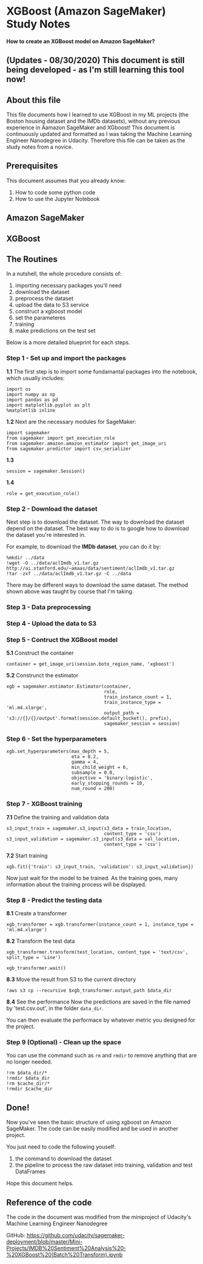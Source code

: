 # XGBoost (Amazon SageMaker) Study Notes

#### How to create an XGBoost model on Amazon SageMaker?

## (Updates - 08/30/2020) This document is still being developed - as I'm still learning this tool now!

## About this file

This file documents how I learned to use XGBoost in my ML projects (the Boston housing dataset and the IMDb datasets),
without any previous experience in Aamazon SageMaker and XGboost! This document is continuously updated and formatted as I was taking the Machine Learning Engineer Nanodegree
in Udacity. Therefore this file can be taken as the study notes from a novice.

## Prerequisites

This document assumes that you already know:
1. How to code some python code
2. How to use the Jupyter Notebook

## Amazon SageMaker


## XGBoost


## The Routines

In a nutshell, the whole procedure consists of:
1. importing necessary packages you'll need
2. download the dataset
3. preprocess the dataset
4. upload the data to S3 service
5. construct a xgboost model
6. set the parameteres
7. training
8. make predictions on the test set

Below is a more detailed blueprint for each steps.

### Step 1 - Set up and import the packages
**1.1** The first step is to import some fundamantal packages into the notebook, which usually includes:
``` python3
import os
import numpy as np
import pandas as pd
import matplotlib.pyplot as plt
%matplotlib inline
```
**1.2** Next are the necessary modules for SageMaker:
``` python3
import sagemaker
from sagemaker import get_execution_role
from sagemaker.amazon.amazon_estimator import get_image_uri
from sagemaker.predictor import csv_serializer
```
**1.3** 
``` python3
session = sagemaker.Session()
```
**1.4**
``` python3
role = get_execution_role()
```

### Step 2 - Download the dataset
Next step is to download the dataset. The way to download the dataset depend on the dataset. The best way to do is to google how to download the dataset you're
interested in.

For example, to download the **IMDb dataset**, you can do it by:
``` python3
%mkdir ../data
!wget -O ../data/aclImdb_v1.tar.gz http://ai.stanford.edu/~amaas/data/sentiment/aclImdb_v1.tar.gz
!tar -zxf ../data/aclImdb_v1.tar.gz -C ../data
```

There may be different ways to download the same dataset. The method shown above was taught by course that I'm taking.

### Step 3 - Data preprocessing

### Step 4 - Upload the data to S3

### Step 5 - Contruct the XGBoost model
**5.1** Construct the container



``` python3
container = get_image_uri(session.boto_region_name, 'xgboost')
```
**5.2** Construnct the estimator
``` python3
xgb = sagemaker.estimator.Estimator(container,
                                    role,
                                    train_instance_count = 1,
                                    train_instance_type = 'ml.m4.xlarge',
                                    output_path = 's3://{}/{}/output'.format(session.default_bucket(), prefix),
                                    sagemaker_session = session)
```

### Step 6 - Set the hyperparameters
``` python3
xgb.set_hyperparameters(max_depth = 5,
                        eta = 0.2,
                        gamma = 4, 
                        min_child_weight = 6,
                        subsample = 0.8,
                        objective = 'binary:logistic',
                        early_stopping_rounds = 10,
                        num_round = 200)
```

### Step 7 - XGBoost training
**7.1** Define the training and validation data
``` python3
s3_input_train = sagemaker.s3_input(s3_data = train_location,
                                    content_type = 'csv')
s3_input_validation = sagemaker.s3_input(s3_data = val_location,
                                    content_type = 'csv')
```

**7.2** Start training
``` python3
xgb.fit({'train': s3_input_train, 'validation': s3_input_validation})
```
Now just wait for the model to be trained. As the training goes, many information about the training process will be displayed.

### Step 8 - Predict the testing data
**8.1** Create a transformer
``` python3
xgb_transformer = xgb.transformer(instance_count = 1, instance_type = 'ml.m4.xlarge')
```

**8.2** Transform the test data
``` python3
xgb_transformer.transform(test_location, content_type = 'text/csv', split_type = 'Line')

xgb_transformer.wait()
```

**8.3** Move the result from S3 to the current directory
``` linux
!aws s3 cp --recursive $xgb_transformer.output_path $data_dir
```

**8.4** See the performance
Now the predictions are saved in the file named by 'test.csv.out', in the folder `data_dir`.

You can then evaluate the performace by whatever metric you designed for the project.

### Step 9 (Optional) - Clean up the space
You can use the command such as `rm` and `rmdir` to remove anything that are no longer needed.
``` terminal
!rm $data_dir/*
!rmdir $data_dir
!rm $cache_dir/*
!rmdir $cache_dir
```

## Done!

Now you've seen the basic structure of using xgboost on Amazon SageMaker. The code can be easily modified and be used in another project.

You just need to code the following youself:

1. the command to download the dataset
2. the pipeline to process the raw dataset into training, validation and test DataFrames

Hope this document helps.

## Reference of the code
The code in the document was modified from the miniproject of Udacity's Machine Learning Engineer Nanodegree

GitHub: https://github.com/udacity/sagemaker-deployment/blob/master/Mini-Projects/IMDB%20Sentiment%20Analysis%20-%20XGBoost%20(Batch%20Transform).ipynb

